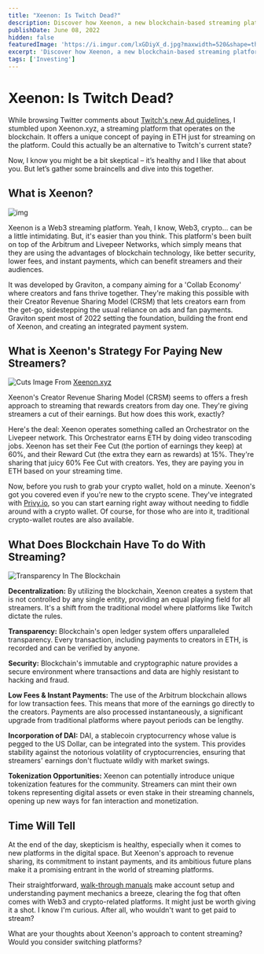 ```yaml
---
title: "Xeenon: Is Twitch Dead?"
description: Discover how Xeenon, a new blockchain-based streaming platform, is offering direct ETH payouts to streamers and transforming the way creators earn from their content.
publishDate: June 08, 2022
hidden: false
featuredImage: 'https://i.imgur.com/lxGDiyX_d.jpg?maxwidth=520&shape=thumb&fidelity=high'
excerpt: 'Discover how Xeenon, a new blockchain-based streaming platform, is offering direct ETH payouts to streamers and transforming the way creators earn from their content.'
tags: ['Investing'] 
---
```

# Xeenon: Is Twitch Dead? 

While browsing Twitter comments about [Twitch's new Ad guidelines](https://kotaku.com/twitch-branded-content-rules-streaming-ads-revenue-1850512350), I stumbled upon Xeenon.xyz, a streaming platform that operates on the blockchain. It offers a unique concept of paying in ETH just for streaming on the platform. Could this actually be an alternative to Twitch's current state?

 Now, I know you might be a bit skeptical – it’s healthy and I like that about you. But let’s gather some braincells and dive into this together.

## What is Xeenon? 

![img](https://i.imgur.com/lxGDiyX.png)

Xeenon is a Web3 streaming platform. Yeah, I know, Web3, crypto... can be a little intimidating. But, it's easier than you think. This platform's been built on top of the Arbitrum and Livepeer Networks, which simply means that they are using the advantages of blockchain technology, like better security, lower fees, and instant payments, which can benefit streamers and their audiences. 

It was developed by Graviton, a company aiming for a 'Collab Economy' where creators and fans thrive together. They're making this possible with their Creator Revenue Sharing Model (CRSM) that lets creators earn from the get-go, sidestepping the usual reliance on ads and fan payments. Graviton spent most of 2022 setting the foundation, building the front end of Xeenon, and creating an integrated payment system. 

## What is Xeenon's Strategy For Paying New Streamers? 
![Cuts](https://3778862122-files.gitbook.io/~/files/v0/b/gitbook-x-prod.appspot.com/o/spaces%2FudQNJOEe2ePqrc39685d%2Fuploads%2FIx6vOyTNaa9ZMYLsi4tf%2Fimage%20(47).png?alt=media&token=ca65229d-bf42-40b3-a8c5-77027f3aaaef)
Image From [Xeenon.xyz](https://docs.xeenon.xyz/)

Xeenon's Creator Revenue Sharing Model (CRSM) seems to offers a fresh approach to streaming that rewards creators from day one. They're giving streamers a cut of their earnings. But how does this work, exactly?

Here's the deal: Xeenon operates something called an Orchestrator on the Livepeer network. This Orchestrator earns ETH by doing video transcoding jobs. Xeenon has set their Fee Cut (the portion of earnings they keep) at 60%, and their Reward Cut (the extra they earn as rewards) at 15%. They're sharing that juicy 60% Fee Cut with creators. Yes, they are paying you in ETH based on your streaming time.

Now, before you rush to grab your crypto wallet, hold on a minute. Xeenon's got you covered even if you're new to the crypto scene. They've integrated with [Privy.io](https://www.privy.io/about), so you can start earning right away without needing to fiddle around with a crypto wallet. Of course, for those who are into it, traditional crypto-wallet routes are also available.

## What Does Blockchain Have To do With Streaming? 

![Transparency In The Blockchain](https://www.mdpi.com/sustainability/sustainability-10-04274/article_deploy/html/images/sustainability-10-04274-g001.png)

**Decentralization:** By utilizing the blockchain, Xeenon creates a system that is not controlled by any single entity, providing an equal playing field for all streamers. It's a shift from the traditional model where platforms like Twitch dictate the rules.

**Transparency:** Blockchain's open ledger system offers unparalleled transparency. Every transaction, including payments to creators in ETH, is recorded and can be verified by anyone. 

**Security:** Blockchain's immutable and cryptographic nature provides a secure environment where transactions and data are highly resistant to hacking and fraud.

**Low Fees & Instant Payments:** The use of the Arbitrum blockchain allows for low transaction fees. This means that more of the earnings go directly to the creators. Payments are also processed instantaneously, a significant upgrade from traditional platforms where payout periods can be lengthy.

**Incorporation of DAI:** DAI, a stablecoin cryptocurrency whose value is pegged to the US Dollar, can be integrated into the system. This provides stability against the notorious volatility of cryptocurrencies, ensuring that streamers' earnings don't fluctuate wildly with market swings.

**Tokenization Opportunities:** Xeenon can potentially introduce unique tokenization features for the community. Streamers can mint their own tokens representing digital assets or even stake in their streaming channels, opening up new ways for fan interaction and monetization.

## Time Will Tell

At the end of the day, skepticism is healthy, especially when it comes to new platforms in the digital space. But Xeenon's approach to revenue sharing, its commitment to instant payments, and its ambitious future plans make it a promising entrant in the world of streaming platforms. 

Their straightforward, [walk-through manuals](https://docs.xeenon.xyz/)  make account setup and understanding payment mechanics a breeze, clearing the fog that often comes with Web3 and crypto-related platforms. It might just be worth giving it a shot. I know I'm curious. After all, who wouldn't want to get paid to stream?

What are your thoughts about Xeenon's approach to content streaming? Would you consider switching platforms?

